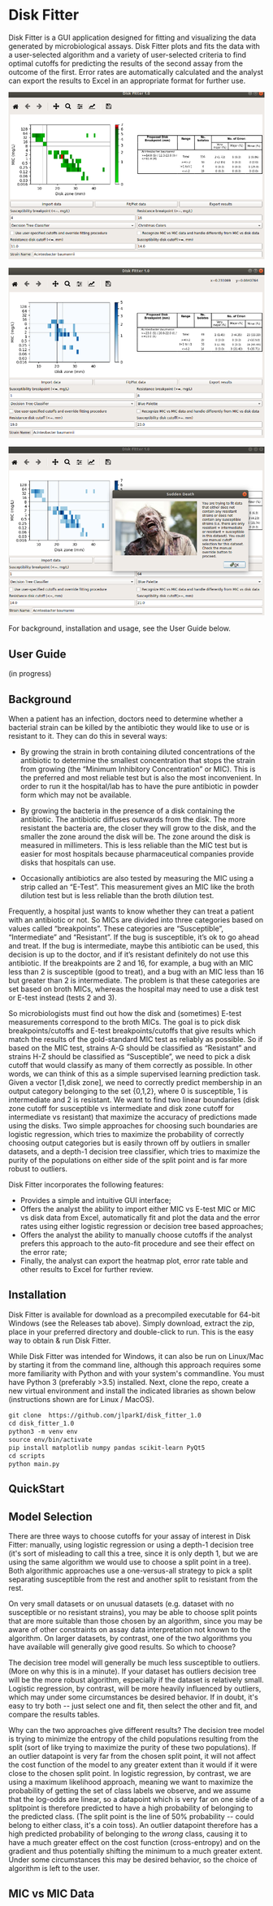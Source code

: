 # Disk Fitter


Disk Fitter is a GUI application designed for fitting and visualizing the data generated by microbiological
assays. Disk Fitter plots and fits the data with a user-selected algorithm and a variety of user-selected criteria
to find optimal cutoffs for predicting the results of the second assay from the outcome of the first. Error rates are
automatically calculated and the analyst can export the results to Excel in an appropriate format for further use.

![screenshot1](/screenshots/screenshot1.png)

![screenshot2](/screenshots/screenshot2.png)

![screenshot3](/screenshots/screenshot3.png)

For background, installation and usage, see the User Guide below.

## User Guide

(in progress)

## Background

When a patient has an infection, doctors need to determine whether a bacterial strain can be killed by the antibiotic they would like to use or is resistant to it. They can do this in several ways:

+ By growing the strain in broth containing diluted concentrations of the antibiotic to determine the smallest concentration that stops the strain from growing (the “Minimum Inhibitory Concentration” or MIC). This is the preferred and most reliable test but is also the most inconvenient. In order to run it the hospital/lab has to have the pure antibiotic in powder form which may not be available.

+ By growing the bacteria in the presence of a disk containing the antibiotic. The antibiotic diffuses outwards from the disk. The more resistant the bacteria are, the closer they will grow to the disk, and the smaller the zone around the disk will be. The zone around the disk is measured in millimeters. This is less reliable than the MIC test but is easier for most hospitals because pharmaceutical companies provide disks that hospitals can use.

+ Occasionally antibiotics are also tested by measuring the MIC using a strip called an “E-Test”. This measurement gives an MIC like the broth dilution test but is less reliable than the broth dilution test.

Frequently, a hospital just wants to know whether they can treat a patient with an antibiotic or not. So MICs are divided into three categories based on values called “breakpoints”. These categories are “Susceptible”, “Intermediate” and “Resistant”. If the bug is susceptible, it’s ok to go ahead and treat. If the bug is intermediate, maybe this antibiotic can be used, this decision is up to the doctor, and if it’s resistant definitely do not use this antibiotic. If the breakpoints are 2 and 16, for example, a bug with an MIC less than 2 is susceptible (good to treat), and a bug with an MIC less than 16 but greater than 2 is intermediate. The problem is that these categories are set based on broth MICs, whereas the hospital may need to use a disk test or E-test instead (tests 2 and 3). 

So microbiologists must find out how the disk and (sometimes) E-test measurements correspond to the broth MICs. The goal is to pick disk breakpoints/cutoffs and E-test breakpoints/cutoffs that give results which match the results of the gold-standard MIC test as reliably as possible. So if based on the MIC test, strains A-G should be classified as “Resistant” and strains H-Z should be classified as “Susceptible”, we need to pick a disk cutoff that would classify as many of them correctly as possible. 
In other words, we can think of this as a simple supervised learning prediction task. Given a vector [1,disk zone], we need to correctly predict membership in an output category belonging to the set {0,1,2}, where 0 is susceptible, 1 is intermediate and 2 is resistant. We want to find two linear boundaries (disk zone cutoff for susceptible vs intermediate and disk zone cutoff for intermediate vs resistant) that maximize the accuracy of predictions made using the disks. Two simple approaches for choosing such boundaries are logistic regression, which tries to maximize the probability of correctly choosing output categories but is easily thrown off by outliers in smaller datasets, and a depth-1 decision tree classifier, which tries to maximize the purity of the populations on either side of the split point and is far more robust to outliers.

Disk Fitter incorporates the following features:

+ Provides a simple and intuitive GUI interface;
+ Offers the analyst the ability to import either MIC vs E-test MIC or MIC vs disk data from Excel, automatically fit and plot the data and the error rates using either logistic regression or decision tree based approaches;
+ Offers the analyst the ability to manually choose cutoffs if the analyst prefers this approach to the auto-fit procedure and see their effect on the error rate;
+ Finally, the analyst can export the heatmap plot, error rate table and other results to Excel for further review.

## Installation

Disk Fitter is available for download as a precompiled executable for 64-bit Windows (see the Releases tab above). 
Simply download, extract the zip, place in your preferred directory and double-click to run. 
This is the easy way to obtain & run Disk Fitter.

While Disk Fitter was intended for Windows, it can also be run on Linux/Mac by starting it from the command line,
although this approach requires some more familiarity with Python and with your system's commandline.
You must have Python 3 (preferably >3.5) installed. Next, clone the repo, create a new virtual environment and
install the indicated libraries as shown below (instructions shown are for Linux / MacOS).

```
git clone  https://github.com/jlparkI/disk_fitter_1.0
cd disk_fitter_1.0
python3 -m venv env
source env/bin/activate
pip install matplotlib numpy pandas scikit-learn PyQt5
cd scripts
python main.py
```


## QuickStart


## Model Selection

There are three ways to choose cutoffs for your assay of interest in Disk Fitter: manually, using
logistic regression or using a depth-1 decision tree (it's sort of misleading to call this a tree,
since it is only depth 1, but we are using the same algorithm we would use to choose a split point
in a tree). Both algorithmic approaches use a one-versus-all strategy to pick a split separating
susceptible from the rest and another split to resistant from the rest.

On very small datasets or on unusual datasets (e.g. dataset with no susceptible or no resistant
strains), you may be able to choose split points that are more suitable than those chosen by an
algorithm, since you may be aware of other constraints on assay data interpretation not known to
the algorithm. On larger datasets, by contrast, one of the two algorithms you have available will
generally give good results. So which to choose?

The decision tree model will generally be much less susceptible to outliers. (More on why this 
is in a minute). If your dataset has outliers decision tree will be the more robust algorithm,
especially if the dataset is relatively small. Logistic regression, by contrast, will be more
heavily influenced by outliers, which may under some circumstances be desired behavior. If in
doubt, it's easy to try both -- just select one and fit, then select the other and fit, and
compare the results tables.

Why can the two approaches give different results? The decision tree model is trying to minimize
the entropy of the child populations resulting from the split (sort of like trying
to maximize the purity of these two populations). If an outlier datapoint is very far from the 
chosen split point, it will not affect the cost function of the model to any greater extent than
it would if it were close to the chosen split point. In logistic regression, by contrast, we are
using a maximum likelihood approach, meaning we want to maximize the probability of getting
the set of class labels we observe, and we assume that the log-odds are linear, so a datapoint
which is very far on one side of a splitpoint is therefore predicted to have a high probability
of belonging to the predicted class. (The split point is the line of 50% probability -- could
belong to either class, it's a coin toss). An outlier datapoint therefore has a high predicted
probability of belonging to the _wrong_ class, causing it to have a much greater effect on the 
cost function (cross-entropy) and on the gradient and thus potentially shifting the minimum to
a much greater extent. Under some circumstances this may be desired behavior, so the choice of
algorithm is left to the user.

## MIC vs MIC Data

